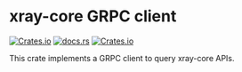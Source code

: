 # xray-core GRPC client

[![Crates.io](https://img.shields.io/crates/v/xray-core)](https://crates.io/crates/xray-core)
[![docs.rs](https://img.shields.io/docsrs/xray-core)](https://docs.rs/xray-core/latest/xray-core/)
[![Crates.io](https://img.shields.io/crates/l/xray-core)](https://github.com/clovexx/xray-core/blob/main/LICENSE)

This crate implements a GRPC client to query xray-core APIs.